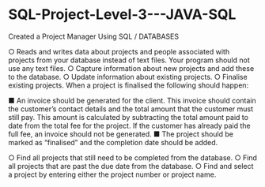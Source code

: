 # SQL-Project-Level-3---JAVA-SQL

Created a Project Manager Using SQL / DATABASES

○ Reads and writes data about projects and people associated with
projects from your database instead of text files. Your program
should not use any text files.
○ Capture information about new projects and add these to the
database.
○ Update information about existing projects.
○ Finalise existing projects. When a project is finalised the following
should happen:

■ An invoice should be generated for the client. This invoice
should contain the customer’s contact details and the total
amount that the customer must still pay. This amount is
calculated by subtracting the total amount paid to date from
the total fee for the project. If the customer has already paid
the full fee, an invoice should not be generated.
■ The project should be marked as “finalised” and the
completion date should be added.

○ Find all projects that still need to be completed from the database.
○ Find all projects that are past the due date from the database.
○ Find and select a project by entering either the project number or
project name.
